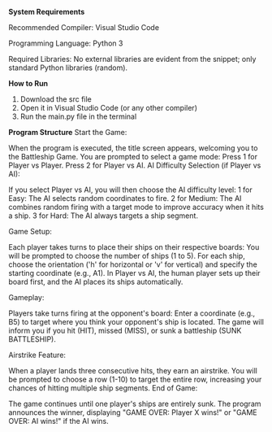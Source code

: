 **System Requirements**

Recommended Compiler: Visual Studio Code

Programming Language: Python 3

Required Libraries: No external libraries are evident from the snippet; only standard Python libraries (random).

**How to Run**
1. Download the src file
2. Open it in Visual Studio Code (or any other compiler)
3. Run the main.py file in the terminal

**Program Structure**
Start the Game:

When the program is executed, the title screen appears, welcoming you to the Battleship Game.
You are prompted to select a game mode:
Press 1 for Player vs Player.
Press 2 for Player vs AI.
AI Difficulty Selection (if Player vs AI):

If you select Player vs AI, you will then choose the AI difficulty level:
1 for Easy: The AI selects random coordinates to fire.
2 for Medium: The AI combines random firing with a target mode to improve accuracy when it hits a ship.
3 for Hard: The AI always targets a ship segment.

Game Setup:

Each player takes turns to place their ships on their respective boards:
You will be prompted to choose the number of ships (1 to 5).
For each ship, choose the orientation ('h' for horizontal or 'v' for vertical) and specify the starting coordinate (e.g., A1).
In Player vs AI, the human player sets up their board first, and the AI places its ships automatically.

Gameplay:

Players take turns firing at the opponent's board:
Enter a coordinate (e.g., B5) to target where you think your opponent's ship is located.
The game will inform you if you hit (HIT), missed (MISS), or sunk a battleship (SUNK BATTLESHIP).

Airstrike Feature:

When a player lands three consecutive hits, they earn an airstrike.
You will be prompted to choose a row (1-10) to target the entire row, increasing your chances of hitting multiple ship segments.
End of Game:

The game continues until one player's ships are entirely sunk.
The program announces the winner, displaying "GAME OVER: Player X wins!" or "GAME OVER: AI wins!" if the AI wins.
